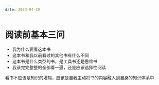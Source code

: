```yaml
---
date: 2023-04-20
---
```



# 阅读前基本三问

- 我为什么要看这本书
- 这本书和我以前看过的其他书有什么不同
- 这本书是什么类型的书，是工具书还是思维书
- 我该完完整整的全部看一遍，还是应该选择性阅读

看书不应该是知识的灌输，应该是自我主动将书的内容融入到自身的知识体系中



